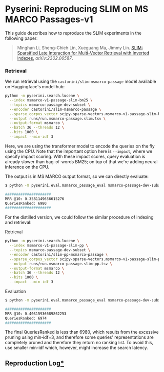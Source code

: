 # Pyserini: Reproducing SLIM on MS MARCO Passages-v1

This guide describes how to reproduce the SLIM experiments in the following paper:

> Minghan Li, Sheng-Chieh Lin, Xueguang Ma, Jimmy Lin. [SLIM: Sparsified Late Interaction for Multi-Vector Retrieval with
Inverted Indexes.](https://arxiv.org/abs/2302.06587) _arXiv:2302.06587_.

### Retrieval

We run retrieval using the `castorini/slim-msmarco-passage` model available on Huggingface's model hub:

```bash
python -m pyserini.search.lucene \
  --index msmarco-v1-passage-slim-bm25 \
  --topics msmarco-passage-dev-subset \
  --encoder castorini/slim-msmarco-passage \
  --sparse_corpus_vector scipy-sparse-vectors.msmarco-v1-passage-slim-bm25 \
  --output runs/run.msmarco-passage.slim.tsv \
  --output-format msmarco \
  --batch 36 --threads 12 \
  --hits 1000 \
  --impact --min-idf 3
```

Here, we are using the transformer model to encode the queries on the fly using the CPU.
Note that the important option here is `--impact`, where we specify impact scoring.
With these impact scores, query evaluation is already slower than bag-of-words BM25; on top of that we're adding neural inference on the CPU.

The output is in MS MARCO output format, so we can directly evaluate:

```bash
$ python -m pyserini.eval.msmarco_passage_eval msmarco-passage-dev-subset runs/run.msmarco-passage.slim.tsv

#####################
MRR @10: 0.3581149656615276
QueriesRanked: 6980
#####################
```

For the distilled version, we could follow the similar procedure of indexing and retrieval:

Retrieval
```bash
python -m pyserini.search.lucene \
  --index msmarco-v1-passage-slim-pp \
  --topics msmarco-passage-dev-subset \
  --encoder castorini/slim-pp-msmarco-passage \
  --sparse_corpus_vector scipy-sparse-vectors.msmarco-v1-passage-slim-pp \
  --output runs/run.msmarco-passage.slim-pp.tsv \
  --output-format msmarco \
  --batch 36 --threads 12 \
  --hits 1000 \
  --impact --min-idf 3
```

Evaluation
```bash
$ python -m pyserini.eval.msmarco_passage_eval msmarco-passage-dev-subset runs/run.msmarco-passage.slim-pp.tsv

#####################
MRR @10: 0.40315936689862253
QueriesRanked: 6974
#####################
```
The final QueriesRanked is less than 6980, which results from the excessive pruning using min-idf=3, and therefore some queries' representations are completely pruned and therefore they return no ranking list. To avoid this, use smaller min-idf which, however, might increase the search latency.


## Reproduction Log[*](reproducibility.md)

